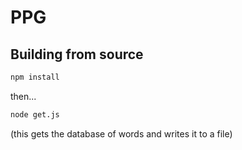 # PPG

## Building from source

```sh
npm install
```

then...

```sh
node get.js
```

(this gets the database of words and writes it to a file)